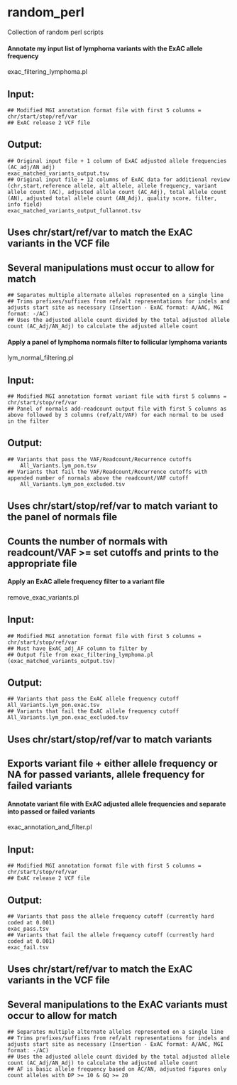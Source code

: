 # random_perl
Collection of random perl scripts


#### Annotate my input list of lymphoma variants with the ExAC allele frequency
exac_filtering_lymphoma.pl
## Input:
    ## Modified MGI annotation format file with first 5 columns = chr/start/stop/ref/var
    ## ExAC release 2 VCF file
## Output:
    ## Original input file + 1 column of ExAC adjusted allele frequencies (AC_adj/AN_adj)
    exac_matched_variants_output.tsv
    ## Original input file + 12 columns of ExAC data for additional review (chr,start,reference allele, alt allele, allele frequency, variant allele count (AC), adjusted allele count (AC_Adj), total allele count (AN), adjusted total allele count (AN_Adj), quality score, filter, info field)
    exac_matched_variants_output_fullannot.tsv
## Uses chr/start/ref/var to match the ExAC variants in the VCF file
## Several manipulations must occur to allow for match
    ## Separates multiple alternate alleles represented on a single line
    ## Trims prefixes/suffixes from ref/alt representations for indels and adjusts start site as necessary (Insertion - ExAC format: A/AAC, MGI format: -/AC)
    ## Uses the adjusted allele count divided by the total adjusted allele count (AC_Adj/AN_Adj) to calculate the adjusted allele count


#### Apply a panel of lymphoma normals filter to follicular lymphoma variants
lym_normal_filtering.pl
## Input:
    ## Modified MGI annotation format variant file with first 5 columns = chr/start/stop/ref/var
    ## Panel of normals add-readcount output file with first 5 columns as above followed by 3 columns (ref/alt/VAF) for each normal to be used in the filter
## Output:
    ## Variants that pass the VAF/Readcount/Recurrence cutoffs
        All_Variants.lym_pon.tsv
    ## Variants that fail the VAF/Readcount/Recurrence cutoffs with appended number of normals above the readcount/VAF cutoff
        All_Variants.lym_pon_excluded.tsv
## Uses chr/start/stop/ref/var to match variant to the panel of normals file
## Counts the number of normals with readcount/VAF >= set cutoffs and prints to the appropriate file


#### Apply an ExAC allele frequency filter to a variant file
remove_exac_variants.pl
## Input:
    ## Modified MGI annotation format file with first 5 columns = chr/start/stop/ref/var
    ## Must have ExAC_adj_AF column to filter by
    ## Output file from exac_filtering_lymphoma.pl (exac_matched_variants_output.tsv)
## Output:
    ## Variants that pass the ExAC allele frequency cutoff 
    All_Variants.lym_pon.exac.tsv
    ## Variants that fail the ExAC allele frequency cutoff
    All_Variants.lym_pon.exac_excluded.tsv
## Uses chr/start/stop/ref/var to match variants
## Exports variant file + either allele frequency or NA for passed variants, allele frequency for failed variants


#### Annotate variant file with ExAC adjusted allele frequencies and separate into passed or failed variants
exac_annotation_and_filter.pl
## Input:
    ## Modified MGI annotation format file with first 5 columns = chr/start/stop/ref/var
    ## ExAC release 2 VCF file
## Output:
    ## Variants that pass the allele frequency cutoff (currently hard coded at 0.001)
    exac_pass.tsv
    ## Variants that fail the allele frequency cutoff (currently hard coded at 0.001)
    exac_fail.tsv
## Uses chr/start/ref/var to match the ExAC variants in the VCF file
## Several manipulations to the ExAC variants must occur to allow for match
    ## Separates multiple alternate alleles represented on a single line
    ## Trims prefixes/suffixes from ref/alt representations for indels and adjusts start site as necessary (Insertion - ExAC format: A/AAC, MGI format: -/AC)
    ## Uses the adjusted allele count divided by the total adjusted allele count (AC_Adj/AN_Adj) to calculate the adjusted allele count
    ## AF is basic allele frequency based on AC/AN, adjusted figures only count alleles with DP >= 10 & GQ >= 20

